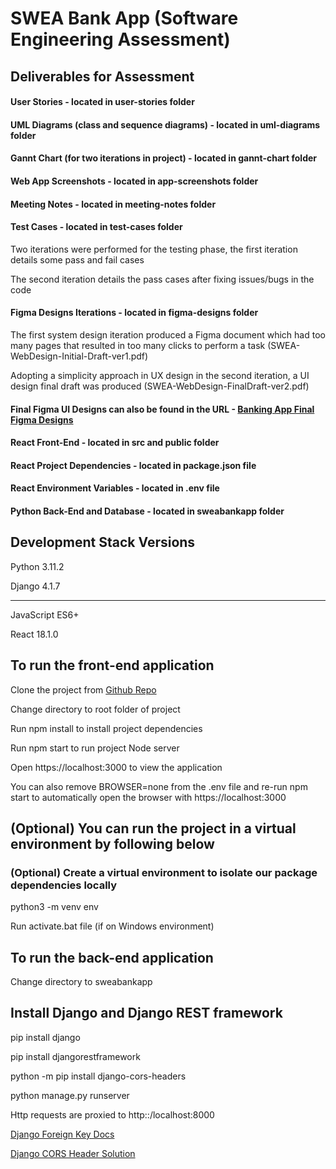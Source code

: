 # SWEA Bank App (Software Engineering Assessment)

## Deliverables for Assessment
#### User Stories - located in user-stories folder
#### UML Diagrams (class and sequence diagrams) - located in uml-diagrams folder
#### Gannt Chart (for two iterations in project) - located in gannt-chart folder
#### Web App Screenshots - located in app-screenshots folder
#### Meeting Notes - located in meeting-notes folder
#### Test Cases - located in test-cases folder
Two iterations were performed for the testing phase, the first iteration details some pass and fail cases

The second iteration details the pass cases after fixing issues/bugs in the code

#### Figma Designs Iterations - located in figma-designs folder
The first system design iteration produced a Figma document which had too many pages that resulted in too many clicks to perform a task (SWEA-WebDesign-Initial-Draft-ver1.pdf)

Adopting a simplicity approach in UX design in the second iteration, a UI design final draft was produced (SWEA-WebDesign-FinalDraft-ver2.pdf)

#### Final Figma UI Designs can also be found in the URL - [Banking App Final Figma Designs](https://www.figma.com/file/bQk4TIEbEjfCyA4FCpPhDp/Draf2?node-id=0-1)


#### React Front-End - located in src and public folder

#### React Project Dependencies - located in package.json file

#### React Environment Variables - located in .env file

#### Python Back-End and Database - located in sweabankapp folder

## Development Stack Versions
Python 3.11.2

Django 4.1.7

--------------------------------------------------
JavaScript ES6+

React 18.1.0

## To run the front-end application 
Clone the project from [Github Repo](https://github.com/Adv-Software-Eng-Assessment/adv-software-assessment.git)

Change directory to root folder of project

Run npm install to install project dependencies

Run npm start to run project Node server

Open https://localhost:3000 to view the application

You can also remove BROWSER=none from the .env file and re-run npm start to automatically open the browser with https://localhost:3000

## (Optional) You can run the project in a virtual environment by following below
### (Optional) Create a virtual environment to isolate our package dependencies locally
python3 -m venv env

Run activate.bat file (if on Windows environment)

## To run the back-end application
Change directory to sweabankapp 

## Install Django and Django REST framework
pip install django

pip install djangorestframework

python -m pip install django-cors-headers

python manage.py runserver

Http requests are proxied to http::/localhost:8000

[Django Foreign Key Docs](https://docs.djangoproject.com/en/4.1/intro/tutorial02/)

[Django CORS Header Solution](https://github.com/adamchainz/django-cors-headers)